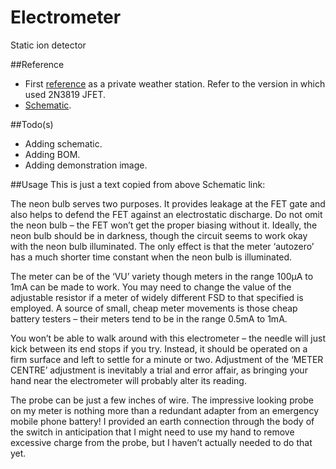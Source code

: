 # Electrometer
Static ion detector

##Reference
* First [reference](http://users.otenet.gr/~meteo/project_static-electricity-detector.html) as a private weather station. Refer to the version in which used 2N3819 JFET.
* [Schematic](http://www.techlib.com/area_50/Readers/Karen/misc.htm#Electrometer).

##Todo(s)
* Adding schematic.
* Adding BOM.
* Adding demonstration image.

##Usage
This is just a text copied from above Schematic link:

The neon bulb serves two purposes. It provides leakage at the FET gate and also helps to defend the FET against an electrostatic discharge. Do not omit the neon bulb – the FET won’t get the proper biasing without it. Ideally, the neon bulb should be in darkness, though the circuit seems to work okay with the neon bulb illuminated. The only effect is that the meter ‘autozero’ has a much shorter time constant when the neon bulb is illuminated.

The meter can be of the ‘VU’ variety though meters in the range 100μA to 1mA can be made to work. You may need to change the value of the adjustable resistor if a meter of widely different FSD to that specified is employed. A source of small, cheap meter movements is those cheap battery testers – their meters tend to be in the range 0.5mA to 1mA.

You won’t be able to walk around with this electrometer – the needle will just kick between its end stops if you try. Instead, it should be operated on a firm surface and left to settle for a minute or two. Adjustment of the ‘METER CENTRE’ adjustment is inevitably a trial and error affair, as bringing your hand near the electrometer will probably alter its reading.

The probe can be just a few inches of wire. The impressive looking probe on my meter is nothing more than a redundant adapter from an emergency mobile phone battery! I provided an earth connection through the body of the switch in anticipation that I might need to use my hand to remove excessive charge from the probe, but I haven’t actually needed to do that yet. 